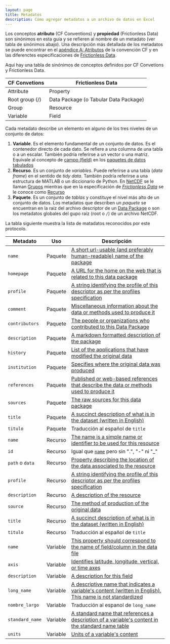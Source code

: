 ```yaml
---
layout: page
title: Metadatos
description: Cómo agregar metadatos a un archivo de datos en Excel
---
```


Los conceptos **atributo** (CF Conventions) y **propiedad** (Frictionless Data) son sinónimos en esta guía y se refieren al nombre de un metadato (ver tabla de sinónimos abajo). Una descripción más detallada de los metadatos se puede encontrar en el [apéndice A: Atributos](http://cfconventions.org/cf-conventions/cf-conventions.html#attribute-appendix) de la convención CF y en las diferenctes especificaciones de [Frictionless Data](http://specs.frictionlessdata.io/).

Aquí hay una tabla de sinónimos de conceptos definidos por CF Convetions y Frictionless Data.

CF Convetions  | Frictionless Data
---------------|------------------
Attribute      | Property
Root group (/) | Data Package (o Tabular Data Package)
Group          | Resource
Variable       | Field

Cada metadato describe un elemento en alguno de los tres niveles de un conjunto de datos:

1. **Variable**. Es el elemento fundamental de un conjunto de datos. Es el contenedor directo de cada dato. Se refiere a una columna de una tabla o a un escalar. También podría referirse a un vector o una matriz. Equivale al concepto de [campo (field)](http://specs.frictionlessdata.io/table-schema/#field-descriptors) en los [paquetes de datos tabulados](http://specs.frictionlessdata.io/tabular-data-package/)
1. **Recurso**. Es un conjunto de _variables_. Puede referirse a una tabla (_data frame_) en el sentido de _tidy data_. También podría referirse a una estructura de MATLAB o un diccionario de Python. En [NetCDF](http://www.unidata.ucar.edu/software/netcdf/docs/netcdf_data_set_components.html) se le llaman [Grupos](http://www.unidata.ucar.edu/software/netcdf/workshops/2011/groups-types/GroupsIntro.html) mientras que en la especificación de [_Frictionless Data_](http://specs.frictionlessdata.io/) se le conoce como [Recurso](http://specs.frictionlessdata.io/data-resource/)
1. **Paquete**. Es un conjunto de _tablas_ y constituye el nivel más alto de un conjunto de datos. Los metadatos que describen un _paquete_ se encuentran en la raíz del archivo descriptor de un [Data Package](http://specs.frictionlessdata.io/data-package/) o son los metadatos globales del gupo raíz (root o `/`) de un archivo NetCDF.

La tabla siguiente muestra la lista de matadatos reconocidos por este protocolo.

Metadato           | Uso      | Descripción
-------------------|----------|-------------
`name`             | Paquete  | [A short url-usable (and preferably human-readable) name of the package](http://specs.frictionlessdata.io/data-package/#name)
`homepage`         | Paquete  | [A URL for the home on the web that is related to this data package](http://specs.frictionlessdata.io/data-package/#homepage)
`profile`          | Paquete  | [A string identifying the profile of this descriptor as per the profiles specification](http://specs.frictionlessdata.io/profiles/)
`comment`          | Paquete  | [Miscellaneous information about the data or methods used to produce it](http://cfconventions.org/cf-conventions/cf-conventions.html#description-of-file-contents)
`contributors`     | Paquete  | [The people or organizations who contributed to this Data Package](http://specs.frictionlessdata.io/data-package/#contributors)
`description`      | Paquete  | [A markdown formatted description of the package](http://specs.frictionlessdata.io/data-package/#description)
`history`          | Paquete  | [List of the applications that have modified the original data](http://www.unidata.ucar.edu/netcdf/docs/netcdf.html#Attribute-Conventions)
`institution`      | Paquete  | [Specifies where the original data was produced](http://cfconventions.org/cf-conventions/cf-conventions.html#description-of-file-contents)
`references`       | Paquete  | [Published or web-based references that describe the data or methods used to produce it](http://cfconventions.org/cf-conventions/cf-conventions.html#description-of-file-contents)
`sources`          | Paquete  | [The raw sources for this data package](http://specs.frictionlessdata.io/data-package/#sources)
`title`            | Paquete  | [A succinct description of what is in the dataset (written in English)](http://www.unidata.ucar.edu/netcdf/docs/netcdf.html#Attribute-Conventions)
`titulo`           | Paquete  | Traducción al español de `title`
`name`             | Recurso  | [The name is a simple name or identifier to be used for this resource](http://specs.frictionlessdata.io/data-resource/#name)
`id`               | Recurso  | Igual que [`name`](http://specs.frictionlessdata.io/data-resource/#name) pero sin ".", "-" ni "_"
`path` o `data`    | Recurso  | [Property describing the location of the data associated to the resource](http://specs.frictionlessdata.io/data-resource/#data-location)
`profile`          | Recurso  | [A string identifying the profile of this descriptor as per the profiles specification](http://specs.frictionlessdata.io/profiles/)
`description`      | Recurso  | [A description of the resource](http://specs.frictionlessdata.io/data-resource/#optional-properties)
`source`           | Recurso  | [The method of production of the original data](http://cfconventions.org/cf-conventions/cf-conventions.html#description-of-file-contents)
`title`            | Recurso  | [A succinct description of what is in the dataset (written in English)](http://www.unidata.ucar.edu/netcdf/docs/netcdf.html#Attribute-Conventions)
`titulo`           | Recurso  | Traducción al español de `title`
`name`             | Variable | [This property should correspond to the name of field/column in the data file](http://specs.frictionlessdata.io/table-schema/#name)
`axis`             | Variable | [Identifies latitude, longitude, vertical, or time axes](http://cfconventions.org/cf-conventions/cf-conventions.html#coordinate-types)
`description`      | Variable | [A description for this field](http://specs.frictionlessdata.io/table-schema/#description)
`long_name`        | Variable | [A descriptive name that indicates a variable's content (written in English). This name is not standardized ](http://cfconventions.org/cf-conventions/cf-conventions.html#long-name)
`nombre_largo`     | Variable | Traducción al espanol de `long_name`
`standard_name`    | Variable | [A standard name that references a description of a variable's content in the standard name table](http://cfconventions.org/standard-names.html)
`units`            | Variable | [Units of a variable's content](http://www.unidata.ucar.edu/software/udunits/udunits.txt)